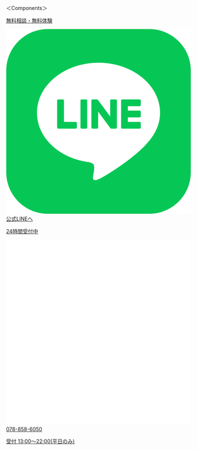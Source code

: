 

＜Components＞
<!-- LINEボタン -->
<a href="#" class="header__btn line-btn">
    <p class="line-btn__head">無料相談・無料体験</p>
    <p class="line-btn__title"><img src="./images/LINE_Brand_icon.png" alt="line-icon" class="line-btn__titleIcon">公式LINEへ</p>
    <p class="header__btnText tel-btn__text">24時間受付中</p>
</a>

<!-- TELボタン -->
<a href="#" class="header__btn tel-btn">
    <p class="tel-btn__num"><img src="./images/phone-call.png" alt="tel-icon" class="header__btnTelIcon">078-858-6050</p>
    <p class="header__btnText tel-btn__text">受付 13:00〜22:00(平日のみ)</p>
</a>